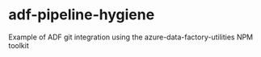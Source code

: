 # adf-pipeline-hygiene
Example of ADF git integration using the azure-data-factory-utilities NPM toolkit
